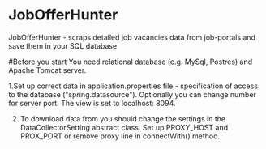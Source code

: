 # JobOfferHunter

JobOfferHunter - scraps detailed job vacancies data from job-portals and save them in your SQL database

#Before you start
You need relational database (e.g. MySql, Postres) and Apache Tomcat server.

1.Set up correct data in application.properties file - specification of access to the database ("spring.datasource"). 
Optionally you can change number for server port. The view is set to localhost: 8094.

2. To download data from you should change the settings in the DataCollectorSetting abstract class. 
Set up PROXY_HOST and PROX_PORT or remove proxy line in connectWith() method.
